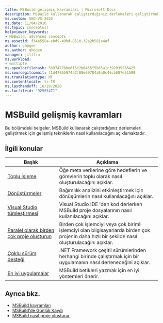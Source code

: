```yaml
---
title: MSBuild gelişmiş kavramları | Microsoft Docs
description: MSBuild kullanarak çalıştırdığınız derlemeleri geliştirmek için gelişmiş tekniklerin nasıl kullanılacağını betimleyen makalelerin bağlantılarını inceleyin.
ms.custom: SEO-VS-2020
ms.date: 11/04/2016
ms.topic: conceptual
helpviewer_keywords:
- MSBuild, advanced concepts
ms.assetid: f34a558a-ebd9-49bd-8510-32a2b581a4af
author: ghogen
ms.author: ghogen
manager: jillfra
ms.workload:
- multiple
ms.openlocfilehash: 58974778be615f2b0455f5b65a1c392035265425
ms.sourcegitcommit: f1d47655974a2f08e69704a9a0c46cb007e51589
ms.translationtype: MT
ms.contentlocale: tr-TR
ms.lasthandoff: 10/28/2020
ms.locfileid: "92903471"
---
```

# <a name="msbuild-advanced-concepts"></a>MSBuild gelişmiş kavramları

Bu bölümdeki belgeler, MSBuild kullanarak çalıştırdığınız derlemeleri geliştirmek için gelişmiş tekniklerin nasıl kullanılacağını açıklamaktadır.

## <a name="related-topics"></a>İlgili konular

|Başlık|Açıklama|
|-----------|-----------------|
|[Toplu İşleme](../msbuild/msbuild-batching.md)|Öğe meta verilerine göre hedeflerin ve görevlerin toplu olarak nasıl oluşturulacağını açıklar.|
|[Dönüştürmeler](../msbuild/msbuild-transforms.md)|Bağımlılık analizini etkinleştirmek için dönüşümlerin nasıl kullanılacağını açıklar.|
|[Visual Studio tümleştirmesi](../msbuild/visual-studio-integration-msbuild.md)|Visual Studio IDE 'den kod derlerken MSBuild proje dosyalarının nasıl kullanılacağını açıklar.|
|[Paralel olarak birden çok proje oluşturun](../msbuild/building-multiple-projects-in-parallel-with-msbuild.md)|Birden çok işlemciyi veya çok birimli işlemciyi olan bilgisayarlarda birden çok projenin daha hızlı bir şekilde nasıl oluşturulacağını açıklar.|
|[Çoklu sürüm desteği](../msbuild/msbuild-multitargeting-overview.md)|.NET Framework çeşitli sürümlerinden herhangi birinde çalıştırmak için bir uygulamanın nasıl derleneceğini açıklar.|
|[En iyi uygulamalar](../msbuild/msbuild-best-practices.md)|MSBuild betikleri yazmak için en iyi yöntemleri önerir.|

## <a name="see-also"></a>Ayrıca bkz.

- [MSBuild kavramları](../msbuild/msbuild-concepts.md)
- [MSBuild'de Günlük Kaydı](../msbuild/logging-in-msbuild.md)
- [MSBuild nasıl proje oluşturur](build-process-overview.md)